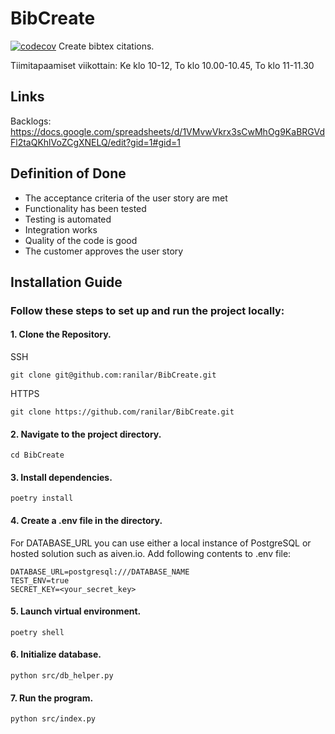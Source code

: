 # BibCreate
[![codecov](https://codecov.io/gh/ranilar/BibCreate/graph/badge.svg?token=4OKVYBREZ7)](https://codecov.io/gh/ranilar/BibCreate)
Create bibtex citations.

Tiimitapaamiset viikottain: 
Ke klo 10-12,
To klo 10.00-10.45,
To klo 11-11.30

## Links
Backlogs:
https://docs.google.com/spreadsheets/d/1VMvwVkrx3sCwMhOg9KaBRGVdFl2taQKhlVoZCgXNELQ/edit?gid=1#gid=1

## Definition of Done
- The acceptance criteria of the user story are met
- Functionality has been tested
- Testing is automated
- Integration works
- Quality of the code is good
- The customer approves the user story


## Installation Guide

### Follow these steps to set up and run the project locally:

#### 1. Clone the Repository.

SSH
```
git clone git@github.com:ranilar/BibCreate.git
```
HTTPS
```
git clone https://github.com/ranilar/BibCreate.git
```

#### 2. Navigate to the project directory.
```
cd BibCreate
```

#### 3. Install dependencies.
```
poetry install
```

#### 4. Create a .env file in the directory.

For DATABASE_URL you can use either a local instance of PostgreSQL or hosted solution such as aiven.io. Add following contents to .env file:
```
DATABASE_URL=postgresql:///DATABASE_NAME
TEST_ENV=true
SECRET_KEY=<your_secret_key>
```

#### 5. Launch virtual environment.
```
poetry shell
```

#### 6. Initialize database.
```
python src/db_helper.py
```

#### 7. Run the program.
```
python src/index.py
```

